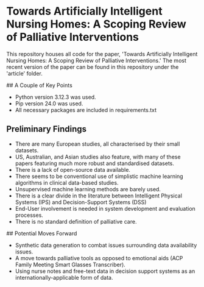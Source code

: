 # Towards Artificially Intelligent Nursing Homes: A Scoping Review of Palliative Interventions

This repository houses all code for the paper, 'Towards Artificially Intelligent Nursing Homes: A Scoping Review of Palliative Interventions.' The most recent version of the paper can be found in this repository under the 'article' folder. 

## A Couple of Key Points 
- Python version 3.12.3 was used.
- Pip version 24.0 was used.
- All necessary packages are included in requirements.txt


## Preliminary Findings
- There are many European studies, all characterised by their small datasets.
- US, Australian, and Asian studies also feature, with many of these papers featuring much more robust and standardised datasets.
- There is a lack of open-source data available.
- There seems to be conventional use of simplistic machine learning algorithms in clinical data-based studies. 
- Unsupervised machine learning methods are barely used. 
- There is a clear divide in the literature between Intelligent Physical Systems (IPS) and Decision-Support Systems (DSS)
- End-User involvement is needed in system development and evaluation processes.
- There is no standard definition of palliative care.

## Potential Moves Forward 
- Synthetic data generation to combat issues surrounding data availability issues. 
- A move towards palliative tools as opposed to emotional aids (ACP Family Meeting Smart Glasses Transcriber). 
- Using nurse notes and free-text data in decision support systems as an internationally-applicable form of data. 